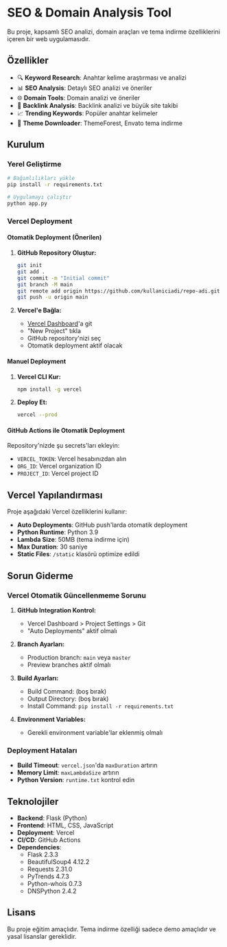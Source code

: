 # SEO & Domain Analysis Tool

Bu proje, kapsamlı SEO analizi, domain araçları ve tema indirme özelliklerini içeren bir web uygulamasıdır.

## Özellikler

- 🔍 **Keyword Research**: Anahtar kelime araştırması ve analizi
- 📊 **SEO Analysis**: Detaylı SEO analizi ve öneriler
- 🌐 **Domain Tools**: Domain analizi ve öneriler
- 🔗 **Backlink Analysis**: Backlink analizi ve büyük site takibi
- 📈 **Trending Keywords**: Popüler anahtar kelimeler
- 🎨 **Theme Downloader**: ThemeForest, Envato tema indirme

## Kurulum

### Yerel Geliştirme

```bash
# Bağımlılıkları yükle
pip install -r requirements.txt

# Uygulamayı çalıştır
python app.py
```

### Vercel Deployment

#### Otomatik Deployment (Önerilen)

1. **GitHub Repository Oluştur:**
   ```bash
   git init
   git add .
   git commit -m "Initial commit"
   git branch -M main
   git remote add origin https://github.com/kullaniciadi/repo-adi.git
   git push -u origin main
   ```

2. **Vercel'e Bağla:**
   - [Vercel Dashboard](https://vercel.com/dashboard)'a git
   - "New Project" tıkla
   - GitHub repository'nizi seç
   - Otomatik deployment aktif olacak

#### Manuel Deployment

1. **Vercel CLI Kur:**
   ```bash
   npm install -g vercel
   ```

2. **Deploy Et:**
   ```bash
   vercel --prod
   ```

#### GitHub Actions ile Otomatik Deployment

Repository'nizde şu secrets'ları ekleyin:
- `VERCEL_TOKEN`: Vercel hesabınızdan alın
- `ORG_ID`: Vercel organization ID
- `PROJECT_ID`: Vercel project ID

## Vercel Yapılandırması

Proje aşağıdaki Vercel özelliklerini kullanır:

- **Auto Deployments**: GitHub push'larda otomatik deployment
- **Python Runtime**: Python 3.9
- **Lambda Size**: 50MB (tema indirme için)
- **Max Duration**: 30 saniye
- **Static Files**: `/static` klasörü optimize edildi

## Sorun Giderme

### Vercel Otomatik Güncellenmeme Sorunu

1. **GitHub Integration Kontrol:**
   - Vercel Dashboard > Project Settings > Git
   - "Auto Deployments" aktif olmalı

2. **Branch Ayarları:**
   - Production branch: `main` veya `master`
   - Preview branches aktif olmalı

3. **Build Ayarları:**
   - Build Command: (boş bırak)
   - Output Directory: (boş bırak)
   - Install Command: `pip install -r requirements.txt`

4. **Environment Variables:**
   - Gerekli environment variable'lar eklenmiş olmalı

### Deployment Hataları

- **Build Timeout**: `vercel.json`'da `maxDuration` artırın
- **Memory Limit**: `maxLambdaSize` artırın
- **Python Version**: `runtime.txt` kontrol edin

## Teknolojiler

- **Backend**: Flask (Python)
- **Frontend**: HTML, CSS, JavaScript
- **Deployment**: Vercel
- **CI/CD**: GitHub Actions
- **Dependencies**: 
  - Flask 2.3.3
  - BeautifulSoup4 4.12.2
  - Requests 2.31.0
  - PyTrends 4.7.3
  - Python-whois 0.7.3
  - DNSPython 2.4.2

## Lisans

Bu proje eğitim amaçlıdır. Tema indirme özelliği sadece demo amaçlıdır ve yasal lisanslar gereklidir.
